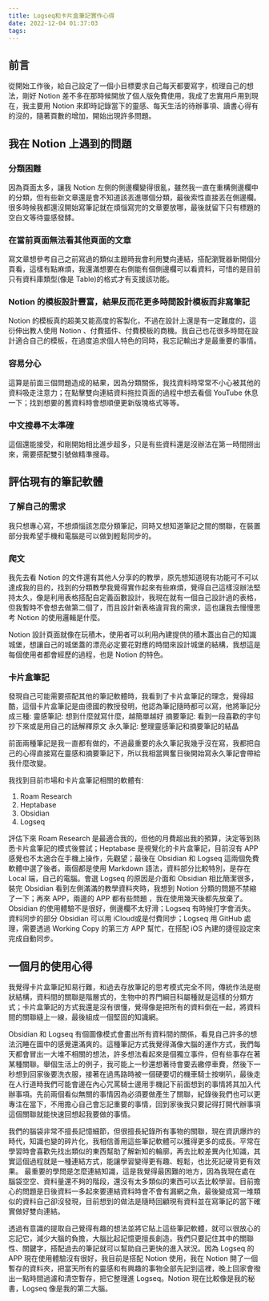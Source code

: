 ```yaml
---
title: Logseq和卡片盒筆記實作心得
date: 2022-12-04 01:37:03
tags:
---
```


## 前言

從開始工作後，給自己設定了一個小目標要求自己每天都要寫字，梳理自己的想法，剛好 Notion 差不多在那時候開放了個人版免費使用，我成了忠實用戶用到現在，我主要用 Notion 來即時記錄當下的靈感、每天生活的待辦事項、讀書心得有的沒的，隨著頁數的增加，開始出現許多問題。

## 我在 Notion 上遇到的問題

### 分類困難

因為頁面太多，讓我 Notion 左側的側邊欄變得很亂，雖然我一直在重構側邊欄中的分類，但有些新文章還是會不知道該丟進哪個分類，最後索性直接丟在側邊欄。很多時候我都還沒開始寫筆記就在煩惱寫完的文章要放哪，最後就留下只有標題的空白文等待靈感發酵。

### 在當前頁面無法看其他頁面的文章

寫文章想參考自己之前寫過的類似主題時我會利用雙向連結，搭配瀏覽器新開個分頁看，這樣有點麻煩，我還滿想要在右側能有個側邊欄可以看資料，可惜的是目前只有資料庫類型(像是 Table)的格式才有支援該功能。

### Notion 的模板設計豐富，結果反而花更多時間設計模板而非寫筆記

Notion 的模板真的超美又能高度的客製化，不過在設計上還是有一定難度的，這衍伸出教人使用 Notion 、付費插件、付費模板的商機。我自己也花很多時間在設計適合自己的模板，在過度追求個人特色的同時，我忘記輸出才是最重要的事情。

### 容易分心

這算是前面三個問題造成的結果，因為分類關係，我找資料時常常不小心被其他的資料吸走注意力；在點擊雙向連結資料拖拉頁面的過程中想去看個 YouTube 休息一下；找到想要的舊資料時會想順便更新版塊格式等等。

### 中文搜尋不太準確

這個還能接受，和剛開始相比進步超多，只是有些資料還是沒辦法在第一時間撈出來，需要搭配雙引號做精準搜尋。

## 評估現有的筆記軟體

### 了解自己的需求

我只想專心寫，不想煩惱該怎麼分類筆記，同時又想知道筆記之間的關聯，在裝置部分我希望手機和電腦是可以做到輕鬆同步的。

### 爬文

我先去看 Notion 的文件還有其他人分享的的教學，原先想知道現有功能可不可以達成我的目的，找到的分類教學我覺得實作起來有些麻煩，覺得自己這樣沒辦法堅持太久，像是利用表格搭配自定義函數設計，我現在就有一個自己設計過的表格，但我暫時不會想去做第二個了，而且設計新表格違背我的需求，這也讓我去慢慢思考 Notion 的使用邏輯是什麼。

Notion 設計頁面就像在玩積木，使用者可以利用內建提供的積木蓋出自己的知識城堡，想讓自己的城堡蓋的漂亮必定要花對應的時間來設計城堡的結構，我想這是每個使用者都會經歷的過程，也是 Notion 的特色。

### 卡片盒筆記

發現自己可能需要搭配其他的筆記軟體時，我看到了卡片盒筆記的理念，覺得超酷，這個卡片盒筆記是由德國的教授發明，他認為筆記隨時都可以寫，他將筆記分成三種:
靈感筆記: 想到什麼就寫什麼，越簡單越好
摘要筆記: 看到一段喜歡的字句抄下來或是用自己的話解釋原文
永久筆記: 整理靈感筆記和摘要筆記的結晶

前面兩種筆記是我一直都有做的，不過最重要的永久筆記我幾乎沒在寫，我都把自己的心得直接寫在靈感和摘要筆記下，所以我相當興奮日後開始寫永久筆記會帶給我什麼改變。

我找到目前市場和卡片盒筆記相關的軟體有:

1. Roam Research
2. Heptabase
3. Obsidian
4. Logseq

評估下來 Roam Research 是最適合我的，但他的月費超出我的預算，決定等到熟悉卡片盒筆記的模式後嘗試；Heptabase 是視覺化的卡片盒筆記，目前沒有 APP 感覺也不太適合在手機上操作，先觀望；最後在 Obsidian 和 Logseq 這兩個免費軟體中選了後者。兩個都是使用 Markdown 語法，資料部分比較特別，是存在 Local 端，自己的電腦。會選 Logseq 的原因是介面和 Obsidian 相比簡潔很多，裝完 Obsidian 看到左側滿滿的教學資料夾時，我想到 Notion 分類的問題不禁縮了一下；再來 APP，兩邊的 APP 都有些問題 ，我在使用幾天後都先放棄了。Obsidian 的使用體驗不是很好，側邊欄不太好滑；Logseq 有時候打字會消失。資料同步的部分 Obsidian 可以用 iCloud或是付費同步；Logseq 用 GitHub 處理，需要透過 Working Copy 的第三方 APP 幫忙，在搭配 iOS 內建的捷徑設定來完成自動同步。

## 一個月的使用心得

我覺得卡片盒筆記知易行難，和過去存放筆記的思考模式完全不同，傳統作法是樹狀結構，資料間的關聯是階層式的，生物中的界門綱目科屬種就是這樣的分類方式；卡片盒筆記的方式我還是沒有很懂，覺得像是把所有的資料倒在一起，將資料間的關聯縫上一線，最後組成一個堅固的知識網。

Obsidian 和 Logseq 有個圖像模式會畫出所有資料間的關係，看見自己許多的想法沉睡在圖中的感覺還滿爽的。這種筆記方式我覺得滿像大腦的運作方式，我們每天都會冒出一大堆不相關的想法，許多想法看起來是個獨立事件，但有些事存在著某種關聯。舉個生活上的例子，我可能上一秒還想著待會要去繳停車費，然後下一秒想到回家後要洗衣服，接著在過馬路時被一個硬要切的機車騎士按喇叭，最後走在人行道時我們可能會邊在內心咒罵騎士邊用手機記下前面想到的事情將其加入代辦事項。先前兩個看似無關的事情因為必須要做產生了關聯，紀錄後我們也可以更專注在當下，不用擔心自己會忘記重要的事情，回到家後我只要記得打開代辦事項這個關聯就能快速回想起我要做的事情。

我們的腦袋非常不擅長記憶細節，但很擅長紀錄所有事物的關聯，現在資訊爆炸的時代，知識也變的碎片化，我相信善用這些筆記軟體可以獲得更多的成長。平常在學習時會喜歡先找出類似的東西幫助了解新知的輪廓，再去比較差異內化知識，其實這個過程就是一種連結方式，能讓學習變得更有趣、輕鬆，也比死記硬背更有效果。
最重要的學問是怎麼連結知識，這是我覺得最困難的地方，因為我現在處在腦袋空空、資料量還不夠的階段，還沒有太多類似的東西可以去比較學習。目前擔心的問題是日後資料一多起來要連結資料時會不會有漏網之魚，最後變成寫一堆類似的資料自己卻沒發現，目前想到的做法是隨時回顧現有資料並在寫筆記的當下確實做好雙向連結。

透過有意識的提取自己覺得有趣的想法並將它貼上這些筆記軟體，就可以很放心的忘記它，減少大腦的負擔，大腦比起記憶更擅長創造。我們只要記住其中的關聯性、關鍵字，搭配過去的筆記就可以幫助自己更快的進入狀況。因為 Logseq 的 APP 現在使用體驗沒有很好，我目前是搭配 Notion 使用，我在 Notion 開了一個暫存的資料夾，把當天所有的靈感和有興趣的事物全部先記到這裡，晚上回家會撥出一點時間過濾和清空暫存，把它整理進 Logseq。Notion 現在比較像是我的秘書，Logseq 像是我的第二大腦。
